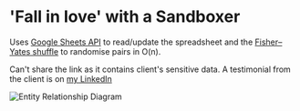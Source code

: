 # 'Fall in love' with a Sandboxer

Uses [Google Sheets API](https://developers.google.com/sheets/api) to read/update the spreadsheet and the [Fisher–Yates shuffle](https://en.wikipedia.org/wiki/Fisher%E2%80%93Yates_shuffle) to randomise pairs in O(n).

Can't share the link as it contains client's sensitive data. A testimonial from the client is on [my LinkedIn](https://www.linkedin.com/in/seyhankhan/)

![Entity Relationship Diagram](https://github.com/seyhanvankhan/fall-in-love-with-a-sandboxer/blob/main/resources/img/Entity%20Relationship%20Diagram.png)
